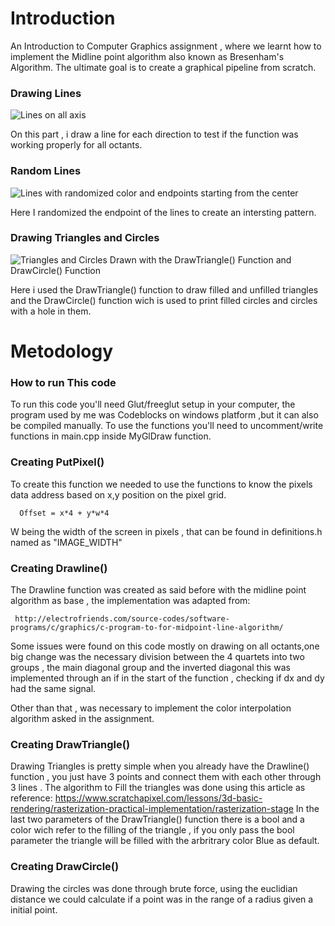 # Introduction
  An Introduction to Computer Graphics assignment , where we learnt how to implement the Midline point algorithm also known as Bresenham's Algorithm.
  The ultimate goal is to create a graphical pipeline from scratch.
  
### Drawing Lines 
  ![Lines on all axis](https://github.com/flaviosms/Pipeline/blob/master/Axis.JPG)
 
   On this part , i draw a line for each direction to test if the function was working properly for all octants.
  
### Random Lines
  ![Lines with randomized color and endpoints starting from the center](https://github.com/flaviosms/Pipeline/blob/master/RandomLine.JPG)
  
   Here I randomized the endpoint of the lines to create an intersting pattern.
  
### Drawing Triangles and Circles
  ![Triangles and Circles Drawn with the DrawTriangle() Function and DrawCircle() Function](https://github.com/flaviosms/Pipeline/blob/master/TrianglesAndCircles.JPG)
  
   Here i used the DrawTriangle() function to draw filled and unfilled triangles and the DrawCircle() function wich is used to print filled circles and circles with a hole in them.
  
# Metodology
  
  ### How to run This code
   To run this code you'll need Glut/freeglut setup in your computer,
   the program used by me was Codeblocks on windows platform ,but 
   it can also be compiled manually.
   To use the functions you'll need to uncomment/write functions in main.cpp inside MyGlDraw function.
    
  ### Creating PutPixel()
   To create this function we needed to use the functions to know the pixels data address 
   based on x,y position on the pixel grid.
   
      Offset = x*4 + y*w*4
      
   W being the width of the screen in pixels , that can be found in definitions.h named as "IMAGE_WIDTH"
   
  ### Creating Drawline()
   The Drawline function was created as said before with the midline point algorithm as base , the implementation was adapted from:
   
     http://electrofriends.com/source-codes/software-programs/c/graphics/c-program-to-for-midpoint-line-algorithm/
     
   Some issues were found on this code mostly on drawing on all octants,one big change was the necessary division between the 4 quartets  into two groups , the main diagonal group and the inverted diagonal this was implemented through an if in the start of the function , checking if dx and dy had the same signal.
   
   Other than that , was necessary to implement the color interpolation algorithm asked in the assignment.
 ### Creating DrawTriangle()
  Drawing Triangles is pretty simple when you already have the Drawline() function , you just have 3 points and connect them with each other through 3 lines .
  The algorithm to Fill the triangles was done using this article as reference:
  https://www.scratchapixel.com/lessons/3d-basic-rendering/rasterization-practical-implementation/rasterization-stage
  In the last two parameters of the DrawTriangle() function there is a bool and a color wich refer to the filling of the triangle , if you only pass the bool parameter the triangle will be filled with the arbritrary color Blue as default.

### Creating DrawCircle()
  Drawing the circles was done through brute force, using the euclidian distance we could calculate if a point was in the range of a radius given a initial point.
